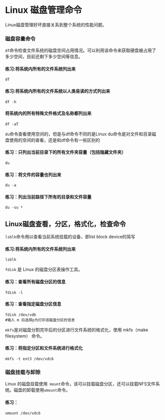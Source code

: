 # Linux 磁盘管理命令

Linux磁盘管理好坏直接关系到整个系统的性能问题。

### 磁盘容量命令

`df`命令检查文件系统的磁盘空间占用情况。可以利用该命令来获取硬盘被占用了多少空间，目前还剩下多少空间等信息。

#### 练习:将系统内所有的文件系统列出来
```
df
```
#### 练习:将系统内所有的文件系统以人类易读的方式列出来
```
df -h
```

#### 将系统内的所有特殊文件格式及名称都列出来
```
df -aT
```


`du`命令查看使用空间的，但是与df命令不同的是Linux du命令是对文件和目录磁盘使用的空间的查看，还是和df命令有一些区别的

#### 练习：只列出当前目录下的所有文件夹容量（包括隐藏文件夹）
```
du
```

#### 练习：将文件的容量也列出来
```
du -a
```

#### 练习：列出当前路径下所有的目录和文件容量
```
du -su *
```


## Linux磁盘查看，分区，格式化，检查命令

`lsblk`命令用以查看当前系统挂载的设备，即list block device的简写
#### 练习:将系统内所有的文件系统列出来
```
lsblk 
```

`fdisk` 是 Linux 的磁盘分区表操作工具。

#### 练习：查看所有磁盘分区的信息
```
fdisk -l
```


#### 练习：查看指定磁盘分区信息
```
fdisk /dev/vdb
#输入 m 后选择p为打印该磁盘分区的信息

```

`mkfs`是对磁盘分割完毕后的分区进行文件系统的格式化，使用 mkfs（make filesystem） 命令。
#### 练习：将指定分区和文件系统进行格式化
```
mkfs -t ext3 /dev/vdc6
```

### 磁盘挂载与卸除
Linux 的磁盘挂载使用` mount`命令，该可以挂载磁盘分区，还可以挂载NFS文件系统。磁盘的卸载使用`umount`命令。
#### 练习：
```
umount /dev/vdc6
```

<code title="Linux 磁盘管理" description="a" keyword="a"></code>